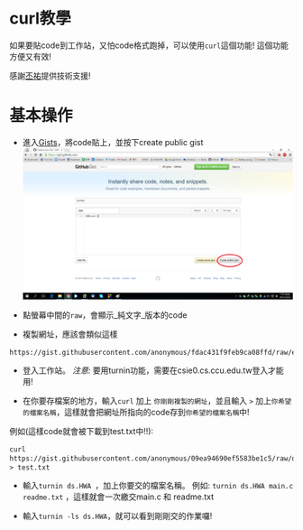 # curl教學

如果要貼code到工作站，又怕code格式跑掉，可以使用`curl`這個功能! 這個功能方便又有效!

感謝[丕祐](https://github.com/BeMg "丕佑的github")提供技術支援!

# 基本操作

* 進入[Gists](https://gist.github.com/ "Gists from github")，將code貼上，並按下create public gist
![Gists](https://github.com/henrybear327/Data-structure/blob/master/Tutorial/Curl/gists.png)

* 點螢幕中間的`raw`，會顯示_純文字_版本的code

* 複製網址，應該會類似這樣

```
https://gist.githubusercontent.com/anonymous/fdac431f9feb9ca08ffd/raw/ede9847a104b4f36ac2b4c2e4a6f4572a8118326/test
```

* 登入工作站。 _注意:_ 要用turnin功能，需要在csie0.cs.ccu.edu.tw登入才能用!

* 在你要存檔案的地方，輸入`curl` 加上 `你剛剛複製的網址`，並且輸入 ` > `
加上`你希望的檔案名稱`，這樣就會把網址所指向的code存到`你希望的檔案名稱`中!

例如(這樣code就會被下載到test.txt中!!):

```
curl https://gist.githubusercontent.com/anonymous/09ea94690ef5583be1c5/raw/d59088b9c9c9b255c53dd8ab69b2bfa43922759a/test > test.txt
```

* 輸入`turnin ds.HWA `，加上你要交的檔案名稱。 例如: `turnin ds.HWA main.c readme.txt` ，這樣就會一次繳交main.c 和 readme.txt

* 輸入`turnin -ls ds.HWA`，就可以看到剛剛交的作業囉!
